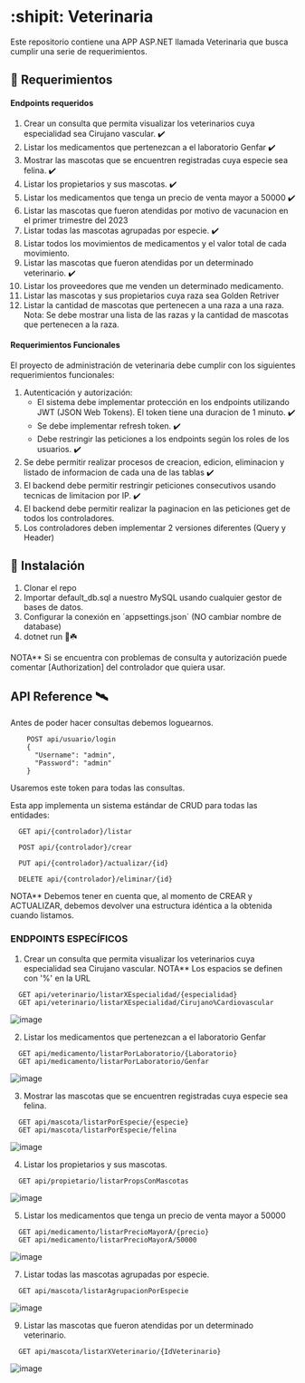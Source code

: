 :shipit: Veterinaria
==================================================

Este repositorio contiene una APP ASP.NET llamada Veterinaria que busca cumplir una serie de requerimientos.

🎱 Requerimientos
-------------------

#### Endpoints requeridos
1. Crear un consulta que permita visualizar los veterinarios cuya especialidad sea Cirujano vascular. ✔️
2. Listar los medicamentos que pertenezcan a el laboratorio Genfar ✔️
3. Mostrar las mascotas que se encuentren registradas cuya especie sea felina. ✔️
4. Listar los propietarios y sus mascotas. ✔️
5. Listar los medicamentos que tenga un precio de venta mayor a 50000 ✔️
6. Listar las mascotas que fueron atendidas por motivo de vacunacion en el primer trimestre del 2023
7. Listar todas las mascotas agrupadas por especie. ✔️
8. Listar todos los movimientos de medicamentos y el valor total de cada movimiento. 
9. Listar las mascotas que fueron atendidas por un determinado veterinario. ✔️
10. Listar los proveedores que me venden un determinado medicamento.
11. Listar las mascotas y sus propietarios cuya raza sea Golden Retriver
12. Listar la cantidad de mascotas que pertenecen a una raza a una raza. Nota: Se debe mostrar una lista de las razas y la cantidad de mascotas que pertenecen a la raza.

#### Requerimientos Funcionales
El proyecto de administración de veterinaria debe cumplir con los siguientes requerimientos funcionales:

1. Autenticación y autorización:
    - El sistema debe implementar protección en los endpoints utilizando JWT (JSON Web Tokens). El token tiene una duracion de 1 minuto. ✔️
    - Se debe implementar refresh token. ✔️
    - Debe restringir las peticiones a los endpoints según los roles de los usuarios. ✔️
2. Se debe permitir realizar procesos de creacion, edicion, eliminacion y listado de informacion de cada una de las tablas ✔️
3. El backend debe permitir restringir peticiones consecutivos usando tecnicas de limitacion por IP. ✔️
4. El backend debe permitir realizar la paginacion en  las peticiones get de todos los controladores.
5. Los controladores deben implementar 2 versiones diferentes (Query y Header)

🔧 Instalación
-------------------
1. Clonar el repo
2. Importar default_db.sql a nuestro MySQL usando cualquier gestor de bases de datos.
3. Configurar la conexión en ´appsettings.json´ (NO cambiar nombre de database)
4. dotnet run 🚀☘️

NOTA** Si se encuentra con problemas de consulta y autorización puede comentar [Authorization] del controlador que quiera usar.

## API Reference 🛰️
Antes de poder hacer consultas debemos loguearnos.
```
    POST api/usuario/login
    {
      "Username": "admin",
      "Password": "admin"
    }
```
Usaremos este token para todas las consultas.

Esta app implementa un sistema estándar de CRUD para todas las entidades:
```
  GET api/{controlador}/listar
```
```
  POST api/{controlador}/crear
```
```
  PUT api/{controlador}/actualizar/{id}
```
```
  DELETE api/{controlador}/eliminar/{id}
```
NOTA** Debemos tener en cuenta que, al momento de CREAR y ACTUALIZAR, debemos devolver una estructura idéntica a la obtenida cuando listamos.

### ENDPOINTS ESPECÍFICOS
1. Crear un consulta que permita visualizar los veterinarios cuya especialidad sea Cirujano vascular.
NOTA** Los espacios se definen con '%' en la URL
```
  GET api/veterinario/listarXEspecialidad/{especialidad}
  GET api/veterinario/listarXEspecialidad/Cirujano%Cardiovascular
```
![image](https://github.com/adrianAraqueG/dotnet_veterinaria/assets/79146629/6a94d891-dbc0-438e-9ba9-347ae34031cd)

2. Listar los medicamentos que pertenezcan a el laboratorio Genfar
```
  GET api/medicamento/listarPorLaboratorio/{Laboratorio}
  GET api/medicamento/listarPorLaboratorio/Genfar
```
![image](https://github.com/adrianAraqueG/dotnet_veterinaria/assets/79146629/f314e215-09ad-439a-baca-e6c92c97750c)

3. Mostrar las mascotas que se encuentren registradas cuya especie sea felina.
```
  GET api/mascota/listarPorEspecie/{especie}
  GET api/mascota/listarPorEspecie/felina
```
![image](https://github.com/adrianAraqueG/dotnet_veterinaria/assets/79146629/2d3e1bb6-52f3-479f-a591-4f78cf1d86e6)

4. Listar los propietarios y sus mascotas.
```
  GET api/propietario/listarPropsConMascotas
```
![image](https://github.com/adrianAraqueG/dotnet_veterinaria/assets/79146629/8935ce7f-e656-4001-8c20-440aa6eca8c9)


5. Listar los medicamentos que tenga un precio de venta mayor a 50000
```
  GET api/medicamento/listarPrecioMayorA/{precio}
  GET api/medicamento/listarPrecioMayorA/50000
```
![image](https://github.com/adrianAraqueG/dotnet_veterinaria/assets/79146629/882b3772-e9bb-4f54-9387-a2c3660d353c)

7. Listar todas las mascotas agrupadas por especie.
```
  GET api/mascota/listarAgrupacionPorEspecie
```
![image](https://github.com/adrianAraqueG/dotnet_veterinaria/assets/79146629/4f3997ad-623b-4487-8596-55eb7764a727)

9. Listar las mascotas que fueron atendidas por un determinado veterinario.
```
  GET api/mascota/listarXVeterinario/{IdVeterinario}
```
![image](https://github.com/adrianAraqueG/dotnet_veterinaria/assets/79146629/865169fb-d3cd-4ddc-99e7-6ca7a9c9e62f)